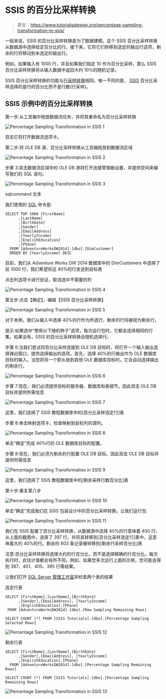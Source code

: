 # SSIS 的百分比采样转换

> 原文：<https://www.tutorialgateway.org/percentage-sampling-transformation-in-ssis/>

一般来说，SSIS 的百分比采样转换是为了数据建模。这个 SSIS 百分比采样转换从数据源中选择给定百分比的行。接下来，它将它们转移到选定的输出行选项，剩余的行将移动到未选定的输出行。

例如，如果输入有 1000 行，并且如果我们指定 10 作为百分比采样，那么 SSIS 百分比采样转换将从输入数据中返回大约 10%的随机记录。

SSIS 百分比采样转换的功能与[行采样转换](https://www.tutorialgateway.org/row-sampling-transformation-in-ssis/)相同。唯一不同的是， [SSIS](https://www.tutorialgateway.org/ssis/) 百分比采样选择的是行的百分比而不是行数(行采样)。

## SSIS 示例中的百分比采样转换

第一步:从工具箱中拖放数据流任务，并将其重命名为百分比采样转换

![Percentage Sampling Transformation in SSIS 1](img/754faf8b472cd179f01641165e8518f9.png)

双击它将打开数据流选项卡。

第二步:将 OLE DB 源、百分比采样转换从工具箱拖放到数据流区域

![Percentage Sampling Transformation in SSIS 2](img/4836f54bedee61648db87f67f4a52add.png)

步骤 3:双击数据流区域中的 OLE DB 源将打开连接管理器设置，并提供空间来编写我们的 SQL 语句。

![Percentage Sampling Transformation in SSIS 3](img/0c60a15279e5485306f15085eece002e.png)

sqlcommand 文本

我们使用的 [SQL](https://www.tutorialgateway.org/sql/) 命令是:

```
SELECT TOP 1000 [FirstName]
      ,[LastName]
      ,[BirthDate]
      ,[Gender]
      ,[EmailAddress]
      ,[YearlyIncome]
      ,[EnglishEducation]
      ,[Phone]
  FROM [AdventureWorksDW2014].[dbo].[DimCustomer]
  ORDER BY [YearlyIncome] DESC
```

目前，我们从 Adventure Works DW 2014 数据库中的 DimCustomers 中选择了前 1000 行，我们希望将这 40%的行发送到目标表

点击列选项卡进行验证，取消选中不需要的列

![Percentage Sampling Transformation in SSIS 4](img/c49f67ac5577f3101786f845cd53c1e8.png)

第五步:点击【确定】，编辑【SSIS 百分比采样转换】

![Percentage Sampling Transformation in SSIS 5](img/6ef7e16f92a6d4687584fb264347ea18.png)

对于本例，我们从输入中选择 40%的行作为所选行，剩余的行将被视为剩余行。

提示:如果选中“使用以下随机种子”选项，每次运行包时，它都会选择相同的行集。如果没有，SSIS 的百分比采样转换会随机选择行。

步骤 6:当我们尝试将百分比采样连接到 OLE DB 目标时，将打开一个输入输出选择弹出窗口，提供选择输出的选项。首先，选择 40%的行输出作为 OLE 数据库目标的输入。当您将另一个箭头拖到其他 OLE 数据库目标时，它会自动选择输出的剩余行。

![Percentage Sampling Transformation in SSIS 6](img/2b86994b29f13eab1fd81df3dbe2af8c.png)

步骤 7:现在，我们必须提供目标的服务器、数据库和表细节。因此双击 OLE DB 目标并提供所需信息

![Percentage Sampling Transformation in SSIS 7](img/88073ec458a45ea6e69aa54e226d296c.png)

这里，我们选择了 SSIS 教程数据库中的[百分比采样选定行]表

步骤 8:单击映射选项卡，检查映射到目标列的源列。

![Percentage Sampling Transformation in SSIS 8](img/9486293e3fd5db406d1cbeb27b53ef82.png)

单击“确定”完成 40%行的 OLE 数据库目标的配置。

步骤 9:现在，我们必须为剩余的行配置 OLE DB 目标。因此双击 OLE DB 目标并提供所需信息

![Percentage Sampling Transformation in SSIS 9](img/073eaa1dc8ed5713292db5763baca27a.png)

这里，我们选择了 SSIS 教程数据库中的[剩余采样行数百分比]表

第十步:重复第八步

![Percentage Sampling Transformation in SSIS 10](img/9e705b66e8874078c72692ee476bc5f5.png)

单击“确定”完成我们在 SSIS 包装设计中的百分比采样转换。让我们运行包

![Percentage Sampling Transformation in SSIS 11](img/df715604992bc32956629205087ef0f8.png)

我们在 SSIS 配置了百分比采样转换，从数据源中选择 40%的行意味着 400 行。从上面的截图中，选择了 397 行，并将其转移到[百分比采样选定行]表中，这意味着大约 40%的行。剩余的 603 条记录被转移到[剩余行采样百分比]表

注意:百分比采样转换将选择大约的行百分比，而不是选择精确的行百分比。每次执行时，此估计值都会有所不同。例如，如果您多次运行上面的示例，您可能会得到 397、401、405、395 行等结果。

让我们打开 [SQL Server 管理工作室](https://www.tutorialgateway.org/sql/)并检查两个表的结果

选定行表

```
SELECT [FirstName],[LastName],[BirthDate]
      ,[Gender],[EmailAddress], [YearlyIncome]
      ,[EnglishEducation],[Phone]
 FROM [AdventureWorksDW2014].[dbo].[Row Sampling Remaining Rows]

SELECT COUNT (*) FROM [SSIS Tutorials].[dbo].[Percentage Sampling Selected Rows]
```

![Percentage Sampling Transformation in SSIS 12](img/4be4fc0acbea61ba79d109473c76a6b9.png)

剩余行表

```
SELECT [FirstName],[LastName],[BirthDate]
      ,[Gender],[EmailAddress], [YearlyIncome]
      ,[EnglishEducation],[Phone]
  FROM [AdventureWorksDW2014].[dbo].[Percentage Sampling Remaining Rows]

SELECT COUNT (*) FROM [SSIS Tutorials].[dbo].[Percentage Sampling Remaining Rows]
```

![Percentage Sampling Transformation in SSIS 13](img/eec3bda657c61f72f30ca314f214a3aa.png)